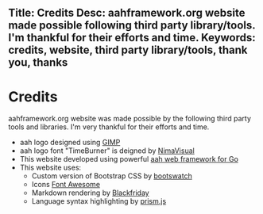 Title: Credits
Desc: aahframework.org website made possible following third party library/tools. I'm thankful for their efforts and time.
Keywords: credits, website, third party library/tools, thank you, thanks
---
# Credits

aahframework.org website was made possible by the following third party tools and libraries. I'm very thankful for their efforts and time.

* aah logo designed using [GIMP](https://www.gimp.org)
* aah logo font "TimeBurner" is deigned by [NimaVisual](http://www.fontspace.com/profile/NimaVisual)
* This website developed using powerful [aah web framework for Go](https://aahframework.org)
* This website uses:
    - Custom version of Bootstrap CSS by [bootswatch](http://bootswatch.com)
    - Icons [Font Awesome](http://fontawesome.io/)
    - Markdown rendering by [Blackfriday](https://github.com/russross/blackfriday)
    - Language syntax highlighting by [prism.js](http://prismjs.com/)

